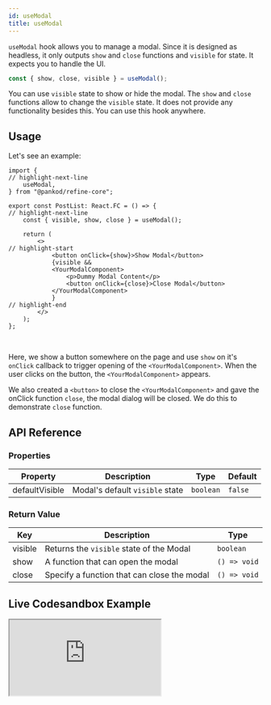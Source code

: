 ```yaml
---
id: useModal
title: useModal
---
```


`useModal` hook allows you to manage a modal. Since it is designed as headless, it only outputs `show` and `close` functions and `visible` for state. It expects you to handle the UI.

```ts
const { show, close, visible } = useModal();
```

You can use `visible` state to show or hide the modal. The `show` and `close` functions allow to change the `visible` state. It does not provide any functionality besides this. You can use this hook anywhere.

## Usage

Let's see an example:

```tsx  title="src/pages/posts/list.tsx"
import {
// highlight-next-line
    useModal,
} from "@pankod/refine-core";

export const PostList: React.FC = () => {
// highlight-next-line
    const { visible, show, close } = useModal();

    return (
        <>
// highlight-start
            <button onClick={show}>Show Modal</button>
            {visible && 
            <YourModalComponent>
                <p>Dummy Modal Content</p>
                <button onClick={close}>Close Modal</button>
            </YourModalComponent>
            }
// highlight-end
        </>
    );
};
```

<br />

Here, we show a button somewhere on the page and use `show` on it's `onClick` callback to trigger opening of the `<YourModalComponent>`. When the user clicks on the button, the `<YourModalComponent>` appears.

We also created a `<button>` to close the `<YourModalComponent>` and gave the onClick function `close`, the modal dialog will be closed. We do this to demonstrate `close` function.

## API Reference

### Properties

| Property       | Description                     | Type      | Default |
| -------------- | ------------------------------- | --------- | ------- |
| defaultVisible | Modal's default `visible` state | `boolean` | `false` |


### Return Value

| Key     | Description                                 | Type         |
| ------- | ------------------------------------------- | ------------ |
| visible | Returns the `visible` state of the Modal    | `boolean`    |
| show    | A function that can open the modal          | `() => void` |
| close   | Specify a function that can close the modal | `() => void` |

## Live Codesandbox Example

<iframe src="https://codesandbox.io/embed/github/pankod/refine/tree/master/examples/core/useModal?autoresize=1&fontsize=14&theme=dark&view=preview"
    style={{width: "100%", height:"80vh", border: "0px", borderRadius: "8px", overflow:"hidden"}}
    title="refine-use-modal-example"
    allow="accelerometer; ambient-light-sensor; camera; encrypted-media; geolocation; gyroscope; hid; microphone; midi; payment; usb; vr; xr-spatial-tracking"
    sandbox="allow-forms allow-modals allow-popups allow-presentation allow-same-origin allow-scripts"
></iframe>

[Modal]: https://ant.design/components/modal/#API